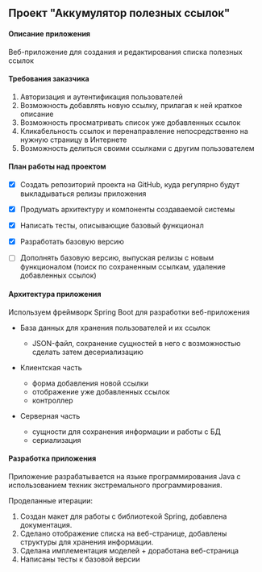 ## Проект "Аккумулятор полезных ссылок"

#### Описание приложения
Веб-приложение для создания и редактирования списка полезных ссылок

#### Требования заказчика
1. Авторизация и аутентификация пользователей 
2. Возможность добавлять новую ссылку, прилагая к ней краткое описание
3. Возможность просматривать список уже добавленных ссылок
4. Кликабельность ссылок и перенаправление непосредственно на нужную страницу в Интернете
5. Возможность делиться своими ссылками с другим пользователем

#### План работы над проектом
- [x] Создать репозиторий проекта на GitHub, куда регулярно будут выкладываться релизы приложения

- [x] Продумать архитектуру и компоненты создаваемой системы

- [x] Написать тесты, описывающие базовый функционал

- [x] Разработать базовую версию

- [ ] Дополнять базовую версию, выпуская релизы с новым функционалом (поиск по сохраненным ссылкам, удаление добавленных ссылок)

#### Архитектура приложения
Используем фреймворк Spring Boot для разработки веб-приложения
- База данных для хранения пользователей и их ссылок 
  - JSON-файл, сохранение сущностей в него с возможностью сделать затем десериализацию
- Клиентская часть
  - форма добавления новой ссылки
  - отображение уже добавленных ссылок
  - контроллер
  
- Серверная часть
  - сущности для сохранения информации и работы с БД
  - сериализация

#### Разработка приложения
Приложение разрабатывается на языке программирования Java с использованием техник экстремального программирования.

Проделанные итерации:
1. Создан макет для работы с библиотекой Spring, добавлена документация.
2. Сделано отображение списка на веб-странице, добавлены структуры для хранения информации.
3. Сделана имплементация моделей + доработана веб-страница
4. Написаны тесты к базовой версии
